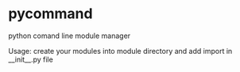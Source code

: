 pycommand
=========

python comand line module manager


Usage:
 create your modules into module directory and add import  in \_\_init\_\_.py file
 
